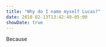 ```yaml
---
title: "Why do I name myself Lucas?"
date: 2018-02-13T13:42:49-05:00
showDate: true
---
```


Because